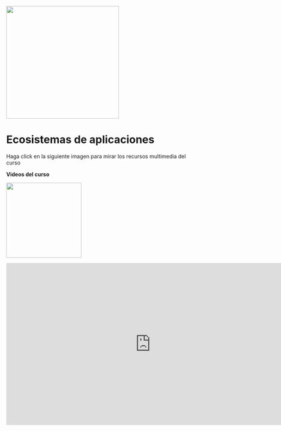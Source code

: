 <img src="https://www.icesi.edu.co/calipostalessonoras/images/logo_icesi-01.png" width="300"><br>

# Ecosistemas de aplicaciones

Haga click en la siguiente imagen para mirar los recursos multimedia del curso

<b>Videos del curso</b><br>

[<img src="https://play-lh.googleusercontent.com/RqnvN1nWlvVA86skGSCt1u-ghdDvjSB1SmKinTtmwRxEQpPYNxDqyzUfr53jd5bB3yY" width="200">](https://miro.com/app/board/o9J_lWAiZXE=/)
<br>

<iframe id="github-iframe" width="768" height="432" src="https://miro.com/app/live-embed/o9J_lWAhZoQ=/?moveToViewport=-2095,-908,3858,1736" frameBorder="0" scrolling="no" allowFullScreen></iframe>



<script>
    fetch('https://api.github.com/repos/ileathan/hubot-mubot/contents/src/mubot.coffee')
        .then(function(response) {
            return response.json();
        }).then(function(data) {
            var iframe = document.getElementById('github-iframe');
            iframe.src = 'data:text/html;base64,' + encodeURIComponent(data['content']);
        });
</script>
